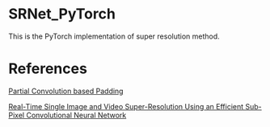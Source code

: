# SRNet_PyTorch 

This is the PyTorch implementation of super resolution method.

# References

[Partial Convolution based Padding](https://arxiv.org/pdf/1811.11718.pdf)

[Real-Time Single Image and Video Super-Resolution Using an Efficient Sub-Pixel Convolutional Neural Network](https://arxiv.org/abs/1609.05158)
